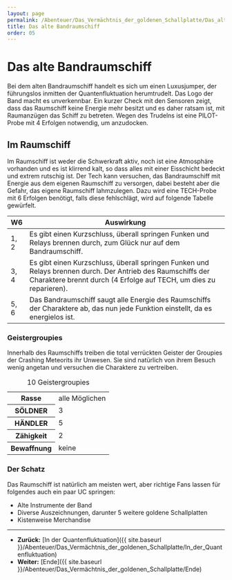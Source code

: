 ```yaml
---
layout: page
permalink: /Abenteuer/Das_Vermächtnis_der_goldenen_Schallplatte/Das_alte_Bandraumschiff
title: Das alte Bandraumschiff
order: 05
---
```


# Das alte Bandraumschiff

Bei dem alten Bandraumschiff handelt es sich um einen Luxusjumper, der führungslos inmitten der Quantenfluktuation herumtrudelt. Das Logo der Band macht es unverkennbar. Ein kurzer Check mit den Sensoren zeigt, dass das Raumschiff keine Energie mehr besitzt und es daher ratsam ist, mit Raumanzügen das Schiff zu betreten. Wegen des Trudelns ist eine PILOT-Probe mit 4 Erfolgen notwendig, um anzudocken.

## Im Raumschiff

Im Raumschiff ist weder die Schwerkraft aktiv, noch ist eine Atmosphäre vorhanden und es ist klirrend kalt, so dass alles mit einer Eisschicht bedeckt und extrem rutschig ist. Der Tech kann versuchen, das Bandraumschiff mit Energie aus dem eigenen Raumschiff zu versorgen, dabei besteht aber die Gefahr, das eigene Raumschiff lahmzulegen. Dazu wird eine TECH-Probe mit 6 Erfolgen benötigt, falls diese fehlschlägt, wird auf folgende Tabelle gewürfelt.

<table>
<thead>
<tr><th>W6</th><th>Auswirkung</th></tr>
</thead>
<tbody>
<tr><td>1, 2</td><td>Es gibt einen Kurzschluss, überall springen Funken und Relays brennen durch, zum Glück nur auf dem Bandraumschiff.</td></tr>
<tr><td>3, 4</td><td>Es gibt einen Kurzschluss, überall springen Funken und Relays brennen durch. Der Antrieb des Raumschiffs der Charaktere brennt durch (4 Erfolge auf TECH, um dies zu reparieren).</td></tr>
<tr><td>5, 6</td><td>Das Bandraumschiff saugt alle Energie des Raumschiffs der Charaktere ab, das nun jede Funktion einstellt, da es energielos ist.</td></tr>
</tbody>
</table>

### Geistergroupies

Innerhalb des Raumschiffs treiben die total verrückten Geister der Groupies der Crashing Meteorits ihr Unwesen. Sie sind natürlich von ihrem Besuch wenig angetan und versuchen die Charaktere zu vertreiben.

<table data-type="nsc">
<caption>10 Geistergroupies</caption>
<tbody>
<tr><th>Rasse</th><td>alle Möglichen</td></tr>
<tr><th>SÖLDNER</th><td>3</td></tr>
<tr><th>HÄNDLER</th><td>5</td></tr>
<tr><th>Zähigkeit</th><td>2</td></tr>
<tr><th>Bewaffnung</th><td>keine</td></tr>
</tbody>
</table>

### Der Schatz

Das Raumschiff ist natürlich am meisten wert, aber richtige Fans lassen für folgendes auch ein paar UC springen:

- Alte Instrumente der Band
- Diverse Auszeichnungen, darunter 5 weitere goldene Schallplatten
- Kistenweise Merchandise

***

- **Zurück:** [In der Quantenfluktuation]({{ site.baseurl }}/Abenteuer/Das_Vermächtnis_der_goldenen_Schallplatte/In_der_Quantenfluktuation)
- **Weiter:** [Ende]({{ site.baseurl }}/Abenteuer/Das_Vermächtnis_der_goldenen_Schallplatte/Ende)

